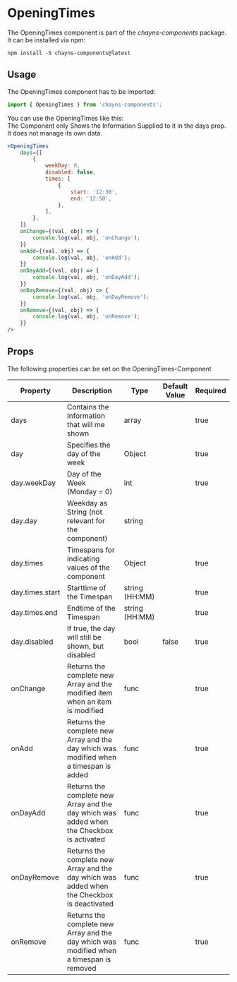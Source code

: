 # OpeningTimes #

The OpeningTimes component is part of the *chayns-components* package. It can be installed via npm:

    npm install -S chayns-components@latest


## Usage ##

The OpeningTimes component has to be imported:

```jsx harmony
import { OpeningTimes } from 'chayns-components';
```

You can use the OpeningTimes like this: <br>
The Component only Shows the Information Supplied to it in the days prop. It does not manage its own data.
```jsx harmony
<OpeningTimes
    days={[
        {
            weekDay: 0,
            disabled: false,
            times: [
                {
                    start: '12:30',
                    end: '12:50',
                },
            ],
        },
    ]}
    onChange={(val, obj) => {
        console.log(val, obj, 'onChange');
    }}
    onAdd={(val, obj) => {
        console.log(val, obj, 'onAdd');
    }}
    onDayAdd={(val, obj) => {
        console.log(val, obj, 'onDayAdd');
    }}
    onDayRemove={(val, obj) => {
        console.log(val, obj, 'onDayRemove');
    }}
    onRemove={(val, obj) => {
        console.log(val, obj, 'onRemove');
    }}
/>
```


## Props ##

The following properties can be set on the OpeningTimes-Component

| **Property**         | **Description**                                                                              | **Type**                          | **Default Value** | **Required** |
| ---------------------|--------------------------------------------------------------------------------------------- | --------------------------------- | ----------------- | ------------ |
| days                 | Contains the Information that will me shown                                                  | array                             |                   | true         |
| day                  | Specifies the day of the week                                                                | Object                            |                   | true         |
| day.weekDay          | Day of the Week (Monday = 0)                                                                 | int                               |                   | true         |
| day.day              | Weekday as String (not relevant for the component)                                           | string                            |                   |              |
| day.times            | Timespans for indicating values of the component                                             | Object                            |                   | true         |
| day.times.start      | Starttime of the Timespan                                                                    | string (HH:MM)                    |                   | true         |
| day.times.end        | Endtime of the Timespan                                                                      | string (HH:MM)                    |                   | true         |
| day.disabled         | If true, the day will still be shown, but disabled                                           | bool                              | false             | true         |
| onChange             | Returns the complete new Array and the modified item when an item is modified                | func                              |                   | true         |
| onAdd                | Returns the complete new Array and the day which was modified when a timespan is added       | func                              |                   | true         |
| onDayAdd             | Returns the complete new Array and the day which was added when the Checkbox is activated    | func                              |                   | true         |
| onDayRemove          | Returns the complete new Array and the day which was added when the Checkbox is deactivated  | func                              |                   | true         |
| onRemove             | Returns the complete new Array and the day which was modified when a timespan is removed     | func                              |                   | true         |

